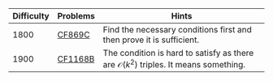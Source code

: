 | Difficulty | Problems | Hints |
| -------- | -------- | -------- |
| 1800 | [CF869C](https://codeforces.com/problemset/problem/869/C) | Find the necessary conditions first and then prove it is sufficient. |
| 1900 | [CF1168B](https://codeforces.com/problemset/problem/1168/B) | The condition is hard to satisfy as there are $\mathcal{O}(k^2)$ triples. It means something. |